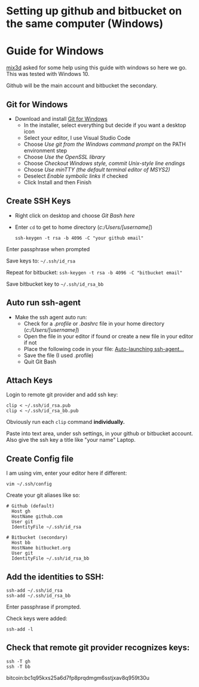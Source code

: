 # Setting up github and bitbucket on the same computer (Windows)

# Guide for Windows
[mix3d](https://gist.github.com/mix3d) asked for some help using this guide with windows so here we go. This was tested with Windows 10. 

Github will be the main account and bitbucket the secondary.

## Git for Windows
+ Download and install [Git for Windows](https://gitforwindows.org/)
    + In the installer, select everything but decide if you want a desktop icon
    + Select your editor, I use Visual Studio Code
    + Choose *Use git from the Windows command prompt* on the PATH environment step
    + Choose *Use the OpenSSL library*
    + Choose *Checkout Windows style, commit Unix-style line endings* 
    + Choose *Use minTTY (the default terminal editor of MSYS2)*
    + Deselect *Enable symbolic links* if checked
    + Click Install and then Finish

## Create SSH Keys
+ Right click on desktop and choose *Git Bash here*
+ Enter `cd` to get to home directory (*c:/Users/[username]*)

    `ssh-keygen -t rsa -b 4096 -C "your github email"`

Enter passphrase when prompted

Save keys to: `~/.ssh/id_rsa`  

Repeat for bitbucket: `ssh-keygen -t rsa -b 4096 -C "bitbucket email"`

Save bitbucket key to `~/.ssh/id_rsa_bb`  

## Auto run ssh-agent
+ Make the ssh agent auto run:
    + Check for a *.profile* or *.bashrc* file in your home directory (*c:/Users/[username]*)
    + Open the file in your editor if found or create a new file in your editor if not
    + Place the following code in your file: [Auto-launching ssh-agent...](https://help.github.com/articles/working-with-ssh-key-passphrases/#auto-launching-ssh-agent-on-git-for-windows)
    + Save the file (I used .profile)
    + Quit Git Bash

## Attach Keys  
Login to remote git provider and add ssh key:

```shell
clip < ~/.ssh/id_rsa.pub
clip < ~/.ssh/id_rsa_bb.pub
```

Obviously run each `clip` command **individually.**

Paste into text area, under ssh settings, in your github or bitbucket account.
Also give the ssh key a title like "your name" Laptop.  

## Create Config file  
I am using vim, enter your editor here if different:

`vim ~/.ssh/config`

Create your git aliases like so:

```vim
# Github (default)
  Host gh
  HostName github.com
  User git
  IdentityFile ~/.ssh/id_rsa

# Bitbucket (secondary)
  Host bb
  HostName bitbucket.org
  User git
  IdentityFile ~/.ssh/id_rsa_bb
```  

## Add the identities to SSH:  

```shell
ssh-add ~/.ssh/id_rsa
ssh-add ~/.ssh/id_rsa_bb
```

Enter passphrase if prompted.

Check keys were added:

`ssh-add -l`  

## Check that remote git provider recognizes keys:  

```shell
ssh -T gh
ssh -T bb
```  

bitcoin:bc1q95kxs25a6d7fp8prqdmgm6sstjxav8q959t30u
